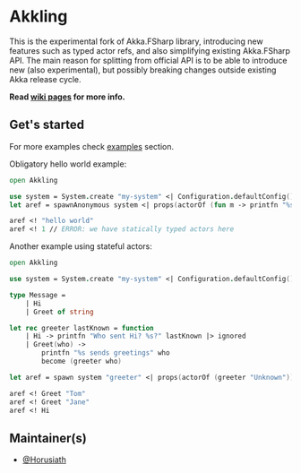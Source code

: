 # Akkling

This is the experimental fork of Akka.FSharp library, introducing new features such as typed actor refs, and also simplifying existing Akka.FSharp API. The main reason for splitting from official API is to be able to introduce new (also experimental), but possibly breaking changes outside existing Akka release cycle.

**Read [wiki pages](https://github.com/Horusiath/Akkling/wiki/Table-of-contents) for more info.**

## Get's started

For more examples check [examples](https://github.com/Horusiath/Akkling/tree/master/examples) section.

Obligatory hello world example:

```fsharp
open Akkling

use system = System.create "my-system" <| Configuration.defaultConfig()
let aref = spawnAnonymous system <| props(actorOf (fun m -> printfn "%s" m |> ignored))

aref <! "hello world"
aref <! 1 // ERROR: we have statically typed actors here
```

Another example using stateful actors:

```fsharp
open Akkling

use system = System.create "my-system" <| Configuration.defaultConfig()

type Message =
    | Hi
    | Greet of string

let rec greeter lastKnown = function
    | Hi -> printfn "Who sent Hi? %s?" lastKnown |> ignored
    | Greet(who) ->
        printfn "%s sends greetings" who
        become (greeter who)

let aref = spawn system "greeter" <| props(actorOf (greeter "Unknown"))

aref <! Greet "Tom"
aref <! Greet "Jane"
aref <! Hi
```

## Maintainer(s)

- [@Horusiath](https://github.com/Horusiath)
